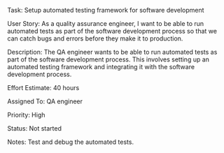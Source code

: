Task: Setup automated testing framework for software development

User Story: As a quality assurance engineer, I want to be able to run automated tests as part of the software development process so that we can catch bugs and errors before they make it to production.

Description: The QA engineer wants to be able to run automated tests as part of the software development process. 
This involves setting up an automated testing framework and integrating it with the software development process.

Effort Estimate: 40 hours

Assigned To: QA engineer

Priority: High

Status: Not started

Notes: Test and debug the automated tests.
